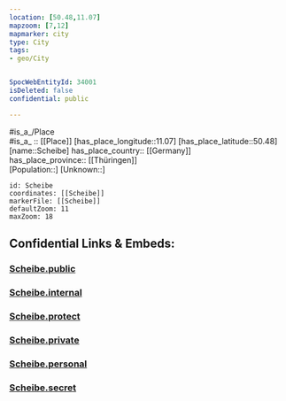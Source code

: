 ```yaml
---
location: [50.48,11.07] 
mapzoom: [7,12] 
mapmarker: city 
type: City
tags:
- geo/City


SpocWebEntityId: 34001
isDeleted: false
confidential: public

---
```

#is_a_/Place  
#is_a_ :: [[Place]] 
[has_place_longitude::11.07] 
[has_place_latitude::50.48] 
[name::Scheibe] 
has_place_country:: [[Germany]]  
has_place_province:: [[Thüringen]]  
[Population::] 
[Unknown::] 


```leaflet
id: Scheibe
coordinates: [[Scheibe]] 
markerFile: [[Scheibe]] 
defaultZoom: 11 
maxZoom: 18
```


## Confidential Links & Embeds: 

### [Scheibe.public](/_public/\Earth\Continent\Europe\Europe~Central\Germany\Germany~East\Thüringen\counties~TH\Sonneberg\cities~Sonneberg\Neuhaus~Rennweg\CityScheibe.public.md) 

### [Scheibe.internal](/_internal/\Earth\Continent\Europe\Europe~Central\Germany\Germany~East\Thüringen\counties~TH\Sonneberg\cities~Sonneberg\Neuhaus~Rennweg\CityScheibe.internal.md) 

### [Scheibe.protect](/_protect/\Earth\Continent\Europe\Europe~Central\Germany\Germany~East\Thüringen\counties~TH\Sonneberg\cities~Sonneberg\Neuhaus~Rennweg\CityScheibe.protect.md) 

### [Scheibe.private](/_private/\Earth\Continent\Europe\Europe~Central\Germany\Germany~East\Thüringen\counties~TH\Sonneberg\cities~Sonneberg\Neuhaus~Rennweg\CityScheibe.private.md) 

### [Scheibe.personal](/_personal/\Earth\Continent\Europe\Europe~Central\Germany\Germany~East\Thüringen\counties~TH\Sonneberg\cities~Sonneberg\Neuhaus~Rennweg\CityScheibe.personal.md) 

### [Scheibe.secret](/_secret/\Earth\Continent\Europe\Europe~Central\Germany\Germany~East\Thüringen\counties~TH\Sonneberg\cities~Sonneberg\Neuhaus~Rennweg\CityScheibe.secret.md)

